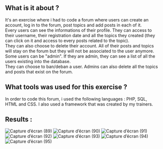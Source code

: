 ## What is it about ? 
It's an exercise where i had to code a forum where users can create an account, log in to the forum, post topics and add posts in each of it. <br>
Every users can see the informations of their profile. They can access to their username, their registration date and all the topics they created (they can click on it and access to every posts related to the topic). <br> 
They can also choose to delete their account. All of their posts and topics will stay on the forum but they will not be associated to the user anymore. <br>
Some users can be "admin". If they are admin, they can see a list of all the users existing into the database. <br>
They can choose to ban/deban a user. Admins can also delete all the topics and posts that exist on the forum.

## What tools was used for this exercise ?
In order to code this forum, i used the following languages : PHP, SQL, HTML and CSS. I also used a framework that was created by my trainers.

## Results :

![Capture d’écran (89)](https://github.com/user-attachments/assets/18de828b-658a-418b-a9e5-2e07bbe69235)
![Capture d’écran (90)](https://github.com/user-attachments/assets/345bbd22-2dfe-49c5-abe2-c94721bcb559)
![Capture d’écran (91)](https://github.com/user-attachments/assets/0a5331b1-ec7a-4958-b8f9-e80a24170f1e)
![Capture d’écran (92)](https://github.com/user-attachments/assets/3130abb1-37cb-4826-abcf-2c79f9409aff)
![Capture d’écran (93)](https://github.com/user-attachments/assets/9459cd90-5203-4d61-8633-87849989c5b4)
![Capture d’écran (94)](https://github.com/user-attachments/assets/452766c1-35ab-40fa-a1f5-53b3c66c896d)
![Capture d’écran (95)](https://github.com/user-attachments/assets/847a7a71-1e91-431d-a755-d8a93fd02a90)
